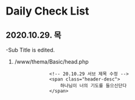 # Daily Check List

## 2020.10.29. 목


-Sub Title is edited.
  1) /www/thema/Basic/head.php 
~~~
				<!-- 20.10.29 서브 제목 수정 -->
				<span class="header-desc">
					하나님이 너의 기도를 들으신단다
				</span>
~~~
